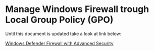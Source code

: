 
# Manage Windows Firewall trough Local Group Policy (GPO)

Until this document is updated take a look at link below:

[Windows Defender Firewall with Advanced Security](https://docs.microsoft.com/en-us/windows/security/threat-protection/windows-firewall/windows-firewall-with-advanced-security)
